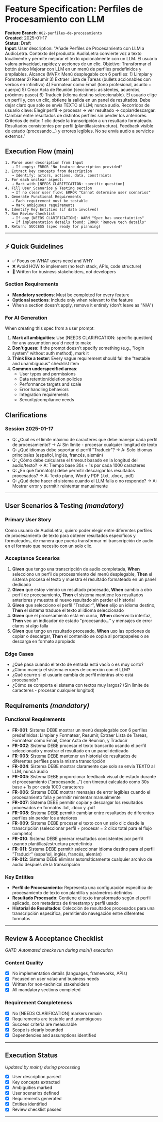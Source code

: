 # Feature Specification: Perfiles de Procesamiento con LLM

**Feature Branch**: `002-perfiles-de-procesamiento`  
**Created**: 2025-01-17  
**Status**: Draft  
**Input**: User description: "Añade Perfiles de Procesamiento con LLM a AudioLetra. Contexto del producto: AudioLetra convierte voz a texto localmente y permite mejorar el texto opcionalmente con un LLM. El usuario valora privacidad, rapidez y acciones de un clic. Objetivo: Transformar el botón único Mejorar con LLM en un menú de perfiles predefinidos y ampliables. Alcance (MVP): Menú desplegable con 6 perfiles: 1) Limpiar y Formatear 2) Resumir 3) Extraer Lista de Tareas (bullets accionables con verbos en infinitivo) 4) Formatear como Email (tono profesional, asunto + cuerpo) 5) Crear Acta de Reunión (secciones: asistentes, acuerdos, próximos pasos) 6) Traducir (idioma destino seleccionable). El usuario elige un perfil y, con un clic, obtiene la salida en un panel de resultados. Debe dejar claro que sólo se envía TEXTO al LLM; nunca audio. Recorridos de usuario clave: Elegir perfil → procesar → ver resultado → copiar/descargar. Cambiar entre resultados de distintos perfiles sin perder los anteriores. Criterios de éxito: 1 clic desde la transcripción a un resultado formateado. Resultados consistentes por perfil (plantillas/estructura). Feedback visible de estado (procesando…) y errores legibles. No se envía audio a servicios externos."

## Execution Flow (main)
```
1. Parse user description from Input
   → If empty: ERROR "No feature description provided"
2. Extract key concepts from description
   → Identify: actors, actions, data, constraints
3. For each unclear aspect:
   → Mark with [NEEDS CLARIFICATION: specific question]
4. Fill User Scenarios & Testing section
   → If no clear user flow: ERROR "Cannot determine user scenarios"
5. Generate Functional Requirements
   → Each requirement must be testable
   → Mark ambiguous requirements
6. Identify Key Entities (if data involved)
7. Run Review Checklist
   → If any [NEEDS CLARIFICATION]: WARN "Spec has uncertainties"
   → If implementation details found: ERROR "Remove tech details"
8. Return: SUCCESS (spec ready for planning)
```

---

## ⚡ Quick Guidelines
- ✅ Focus on WHAT users need and WHY
- ❌ Avoid HOW to implement (no tech stack, APIs, code structure)
- 👥 Written for business stakeholders, not developers

### Section Requirements
- **Mandatory sections**: Must be completed for every feature
- **Optional sections**: Include only when relevant to the feature
- When a section doesn't apply, remove it entirely (don't leave as "N/A")

### For AI Generation
When creating this spec from a user prompt:
1. **Mark all ambiguities**: Use [NEEDS CLARIFICATION: specific question] for any assumption you'd need to make
2. **Don't guess**: If the prompt doesn't specify something (e.g., "login system" without auth method), mark it
3. **Think like a tester**: Every vague requirement should fail the "testable and unambiguous" checklist item
4. **Common underspecified areas**:
   - User types and permissions
   - Data retention/deletion policies  
   - Performance targets and scale
   - Error handling behaviors
   - Integration requirements
   - Security/compliance needs

## Clarifications

### Session 2025-01-17
- Q: ¿Cuál es el límite máximo de caracteres que debe manejar cada perfil de procesamiento? → A: Sin límite - procesar cualquier longitud de texto
- Q: ¿Qué idiomas debe soportar el perfil "Traducir"? → A: Solo idiomas principales (español, inglés, francés, alemán)
- Q: ¿Cómo debe calcularse el timeout basado en la longitud del audio/texto? → A: Tiempo base 30s + 1s por cada 1000 caracteres
- Q: ¿En qué formato(s) debe permitir descargar los resultados procesados? → A: Texto plano, Word y PDF (.txt, .docx, .pdf)
- Q: ¿Qué debe hacer el sistema cuando el LLM falla o no responde? → A: Mostrar error y permitir reintentar manualmente

---

## User Scenarios & Testing *(mandatory)*

### Primary User Story
Como usuario de AudioLetra, quiero poder elegir entre diferentes perfiles de procesamiento de texto para obtener resultados específicos y formateados, de manera que pueda transformar mi transcripción de audio en el formato que necesito con un solo clic.

### Acceptance Scenarios
1. **Given** que tengo una transcripción de audio completada, **When** selecciono un perfil de procesamiento del menú desplegable, **Then** el sistema procesa el texto y muestra el resultado formateado en un panel dedicado
2. **Given** que estoy viendo un resultado procesado, **When** cambio a otro perfil de procesamiento, **Then** el sistema mantiene los resultados anteriores y muestra el nuevo resultado sin perder el historial
3. **Given** que selecciono el perfil "Traducir", **When** elijo un idioma destino, **Then** el sistema traduce el texto al idioma seleccionado
4. **Given** que el procesamiento está en curso, **When** observo la interfaz, **Then** veo un indicador de estado "procesando..." y mensajes de error claros si algo falla
5. **Given** que tengo un resultado procesado, **When** uso las opciones de copiar o descargar, **Then** el contenido se copia al portapapeles o se descarga en formato apropiado

### Edge Cases
- ¿Qué pasa cuando el texto de entrada está vacío o es muy corto?
- ¿Cómo maneja el sistema errores de conexión con el LLM?
- ¿Qué ocurre si el usuario cambia de perfil mientras otro está procesando?
- ¿Cómo se comporta el sistema con textos muy largos? (Sin límite de caracteres - procesar cualquier longitud)

## Requirements *(mandatory)*

### Functional Requirements
- **FR-001**: Sistema DEBE mostrar un menú desplegable con 6 perfiles predefinidos: Limpiar y Formatear, Resumir, Extraer Lista de Tareas, Formatear como Email, Crear Acta de Reunión, y Traducir
- **FR-002**: Sistema DEBE procesar el texto transcrito usando el perfil seleccionado y mostrar el resultado en un panel dedicado
- **FR-003**: Sistema DEBE mantener un historial de resultados de diferentes perfiles para la misma transcripción
- **FR-004**: Sistema DEBE mostrar claramente que solo se envía TEXTO al LLM, nunca audio
- **FR-005**: Sistema DEBE proporcionar feedback visual de estado durante el procesamiento ("procesando...") con timeout calculado como 30s base + 1s por cada 1000 caracteres
- **FR-006**: Sistema DEBE mostrar mensajes de error legibles cuando el procesamiento falla y permitir reintentar manualmente
- **FR-007**: Sistema DEBE permitir copiar y descargar los resultados procesados en formatos .txt, .docx y .pdf
- **FR-008**: Sistema DEBE permitir cambiar entre resultados de diferentes perfiles sin perder los anteriores
- **FR-009**: Sistema DEBE procesar el texto con un solo clic desde la transcripción (seleccionar perfil + procesar = 2 clics total para el flujo completo)
- **FR-010**: Sistema DEBE generar resultados consistentes por perfil usando plantillas/estructura predefinida
- **FR-011**: Sistema DEBE permitir seleccionar idioma destino para el perfil "Traducir" (español, inglés, francés, alemán)
- **FR-012**: Sistema DEBE eliminar automáticamente cualquier archivo de audio después de la transcripción

### Key Entities
- **Perfil de Procesamiento**: Representa una configuración específica de procesamiento de texto con plantilla y parámetros definidos
- **Resultado Procesado**: Contiene el texto transformado según el perfil aplicado, con metadatos de timestamp y perfil usado
- **Historial de Resultados**: Colección de resultados procesados para una transcripción específica, permitiendo navegación entre diferentes formatos

---

## Review & Acceptance Checklist
*GATE: Automated checks run during main() execution*

### Content Quality
- [x] No implementation details (languages, frameworks, APIs)
- [x] Focused on user value and business needs
- [x] Written for non-technical stakeholders
- [x] All mandatory sections completed

### Requirement Completeness
- [x] No [NEEDS CLARIFICATION] markers remain
- [x] Requirements are testable and unambiguous  
- [x] Success criteria are measurable
- [x] Scope is clearly bounded
- [x] Dependencies and assumptions identified

---

## Execution Status
*Updated by main() during processing*

- [x] User description parsed
- [x] Key concepts extracted
- [x] Ambiguities marked
- [x] User scenarios defined
- [x] Requirements generated
- [x] Entities identified
- [x] Review checklist passed

---